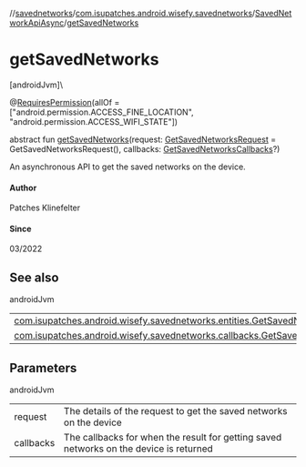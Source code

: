 //[savednetworks](../../../index.md)/[com.isupatches.android.wisefy.savednetworks](../index.md)/[SavedNetworkApiAsync](index.md)/[getSavedNetworks](get-saved-networks.md)

# getSavedNetworks

[androidJvm]\

@[RequiresPermission](https://developer.android.com/reference/kotlin/androidx/annotation/RequiresPermission.html)(allOf = [&quot;android.permission.ACCESS_FINE_LOCATION&quot;, &quot;android.permission.ACCESS_WIFI_STATE&quot;])

abstract fun [getSavedNetworks](get-saved-networks.md)(request: [GetSavedNetworksRequest](../../com.isupatches.android.wisefy.savednetworks.entities/-get-saved-networks-request/index.md) = GetSavedNetworksRequest(), callbacks: [GetSavedNetworksCallbacks](../../com.isupatches.android.wisefy.savednetworks.callbacks/-get-saved-networks-callbacks/index.md)?)

An asynchronous API to get the saved networks on the device.

#### Author

Patches Klinefelter

#### Since

03/2022

## See also

androidJvm

| | |
|---|---|
| [com.isupatches.android.wisefy.savednetworks.entities.GetSavedNetworksRequest](../../com.isupatches.android.wisefy.savednetworks.entities/-get-saved-networks-request/index.md) |  |
| [com.isupatches.android.wisefy.savednetworks.callbacks.GetSavedNetworksCallbacks](../../com.isupatches.android.wisefy.savednetworks.callbacks/-get-saved-networks-callbacks/index.md) |  |

## Parameters

androidJvm

| | |
|---|---|
| request | The details of the request to get the saved networks on the device |
| callbacks | The callbacks for when the result for getting saved networks on the device is returned |
